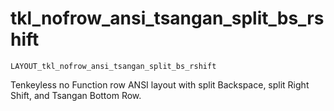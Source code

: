 # tkl_nofrow_ansi_tsangan_split_bs_rshift

    LAYOUT_tkl_nofrow_ansi_tsangan_split_bs_rshift
    
Tenkeyless no Function row ANSI layout with split Backspace, split Right Shift, and Tsangan Bottom Row.
